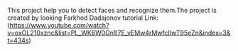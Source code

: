 This project help you to detect faces and recognize them.The project is created by looking Farkhod Dadajonov tutorial
Link:(https://www.youtube.com/watch?v=oxOL210xznc&list=PL_WK6W0Gn1I7E_vEMw4rMwfcIIwT95eZn&index=3&t=434s)
